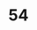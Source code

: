 ---
title: "54"
imageurl: "../src/content/thumbnail/54.webp"
dwnurl: "https://imgs1.thamizhnation.org/54.jpg"
tags: ['thalaivar']
---